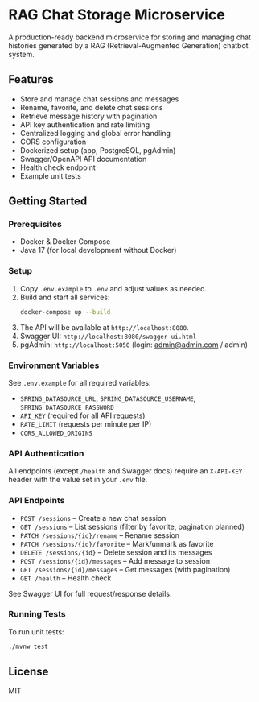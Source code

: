 # RAG Chat Storage Microservice

A production-ready backend microservice for storing and managing chat histories generated by a RAG (Retrieval-Augmented Generation) chatbot system.

## Features
- Store and manage chat sessions and messages
- Rename, favorite, and delete chat sessions
- Retrieve message history with pagination
- API key authentication and rate limiting
- Centralized logging and global error handling
- CORS configuration
- Dockerized setup (app, PostgreSQL, pgAdmin)
- Swagger/OpenAPI API documentation
- Health check endpoint
- Example unit tests

## Getting Started

### Prerequisites
- Docker & Docker Compose
- Java 17 (for local development without Docker)

### Setup
1. Copy `.env.example` to `.env` and adjust values as needed.
2. Build and start all services:
   ```sh
   docker-compose up --build
   ```
3. The API will be available at `http://localhost:8080`.
4. Swagger UI: `http://localhost:8080/swagger-ui.html`
5. pgAdmin: `http://localhost:5050` (login: admin@admin.com / admin)

### Environment Variables
See `.env.example` for all required variables:
- `SPRING_DATASOURCE_URL`, `SPRING_DATASOURCE_USERNAME`, `SPRING_DATASOURCE_PASSWORD`
- `API_KEY` (required for all API requests)
- `RATE_LIMIT` (requests per minute per IP)
- `CORS_ALLOWED_ORIGINS`

### API Authentication
All endpoints (except `/health` and Swagger docs) require an `X-API-KEY` header with the value set in your `.env` file.

### API Endpoints
- `POST /sessions` – Create a new chat session
- `GET /sessions` – List sessions (filter by favorite, pagination planned)
- `PATCH /sessions/{id}/rename` – Rename session
- `PATCH /sessions/{id}/favorite` – Mark/unmark as favorite
- `DELETE /sessions/{id}` – Delete session and its messages
- `POST /sessions/{id}/messages` – Add message to session
- `GET /sessions/{id}/messages` – Get messages (with pagination)
- `GET /health` – Health check

See Swagger UI for full request/response details.

### Running Tests
To run unit tests:
```sh
./mvnw test
```

## License
MIT

